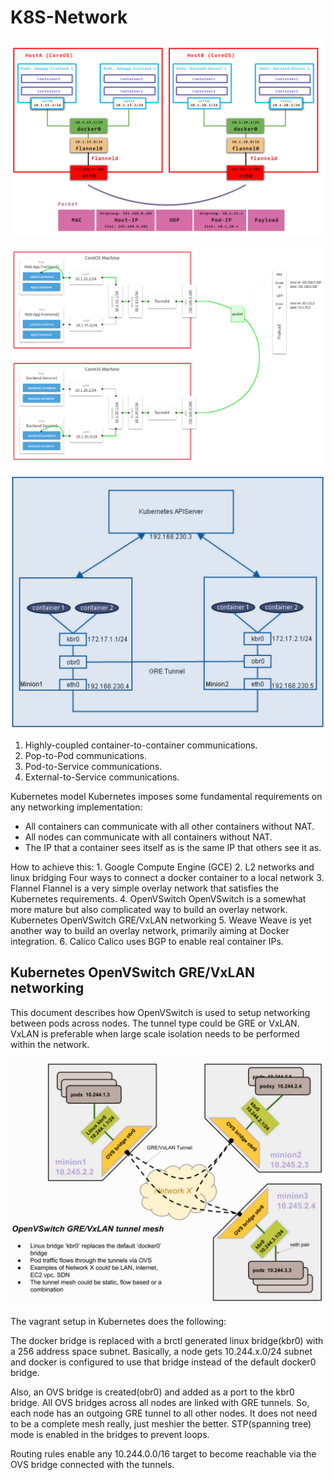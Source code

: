 # K8S-Network

![](../.gitbook/assets/890.jpg)

![](../.gitbook/assets/3066635775.png)

![](../.gitbook/assets/Screen%20Shot%202015-08-30%20at%209.57.44%20PM.png)

1. Highly-coupled container-to-container communications.
2. Pop-to-Pod communications.
3. Pod-to-Service communications.
4. External-to-Service communications.

Kubernetes model Kubernetes imposes some fundamental requirements on any networking implementation:

* All containers can communicate with all other containers without NAT.
* All nodes can communicate with all containers without NAT.
* The IP that a container sees itself as is the same IP that others see it as.

How to achieve this: 1. Google Compute Engine \(GCE\) 2. L2 networks and linux bridging Four ways to connect a docker container to a local network 3. Flannel Flannel is a very simple overlay network that satisfies the Kubernetes requirements. 4. OpenVSwitch OpenVSwitch is a somewhat more mature but also complicated way to build an overlay network. Kubernetes OpenVSwitch GRE/VxLAN networking 5. Weave Weave is yet another way to build an overlay network, primarily aiming at Docker integration. 6. Calico Calico uses BGP to enable real container IPs.

## Kubernetes OpenVSwitch GRE/VxLAN networking

This document describes how OpenVSwitch is used to setup networking between pods across nodes. The tunnel type could be GRE or VxLAN. VxLAN is preferable when large scale isolation needs to be performed within the network.

![](../.gitbook/assets/Screen%20Shot%202015-08-30%20at%2010.02.21%20PM.png)

The vagrant setup in Kubernetes does the following:

The docker bridge is replaced with a brctl generated linux bridge\(kbr0\) with a 256 address space subnet. Basically, a node gets 10.244.x.0/24 subnet and docker is configured to use that bridge instead of the default docker0 bridge.

Also, an OVS bridge is created\(obr0\) and added as a port to the kbr0 bridge. All OVS bridges across all nodes are linked with GRE tunnels. So, each node has an outgoing GRE tunnel to all other nodes. It does not need to be a complete mesh really, just meshier the better. STP\(spanning tree\) mode is enabled in the bridges to prevent loops.

Routing rules enable any 10.244.0.0/16 target to become reachable via the OVS bridge connected with the tunnels.

